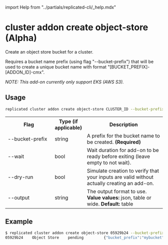 import Help from "../partials/replicated-cli/\_help.mdx"

# cluster addon create object-store (Alpha)

Create an object store bucket for a cluster.

Requires a bucket name prefix (using flag "--bucket-prefix") that will be used to create a unique bucket name with format "[BUCKET_PREFIX]-[ADDON_ID]-cmx".

_NOTE: This add-on currently only support EKS (AWS S3)._

## Usage

```bash
replicated cluster addon create object-store CLUSTER_ID --bucket-prefix BUCKET_PREFIX [flags]
```

  <table>
  <tr>
    <th width="30%">Flag</th>
    <th width="20%">Type (if applicable)</th>
    <th width="50%">Description</th>
  </tr>
  <tr>
    <td>--bucket-prefix</td>
    <td>string</td>
    <td>A prefix for the bucket name to be created. <strong>(Required)</strong></td>
  </tr>
  <tr>
    <td>--wait</td>
    <td>bool</td>
    <td>Wait duration for add-on to be ready before exiting (leave empty to not wait).</td>
  </tr>
  <tr>
    <td>--dry-run</td>
    <td>bool</td>
    <td>Simulate creation to verify that your inputs are valid without actually creating an add-on.</td>
  </tr>
  <tr>
    <td>--output</td>
    <td>string</td>
    <td>The output format to use. <strong>Value values:</strong> json, table or wide. <strong>Default:</strong> table</td>
  </tr>
  <Help/>
</table>

## Example

```bash
$ replicated cluster addon create object-store 05929b24 --bucket-prefix mybucket
05929b24    Object Store    pending         {"bucket_prefix":"mybucket"}
```

